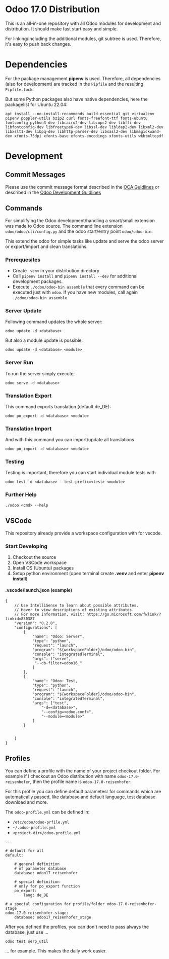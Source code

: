 # Odoo 17.0 Distribution

This is an all-in-one repository with all Odoo modules for development and
distribution. It should make fast start easy and simple.

For linking/including the additional modules, git subtree is used. Therefore, it's easy to push back changes.

# Dependencies

For the package management **pipenv** is used. Therefore, all dependencies (also for development) are tracked in the `Pipfile` and the resulting `Pipfile.lock`.

But some Python packages also have native dependencies, here the packagelist for Ubuntu 22.04:

    apt install --no-install-recommends build-essential git virtualenv pipenv poppler-utils bzip2 curl fonts-freefont-ttf fonts-ubuntu fontconfig python3-dev libcairo2-dev libcups2-dev libffi-dev libfontconfig-dev libfreetype6-dev libssl-dev libldap2-dev libxml2-dev libxslt1-dev libpq-dev libhttp-parser-dev libsasl2-dev libmagickwand-dev xfonts-75dpi xfonts-base xfonts-encodings xfonts-utils wkhtmltopdf


# Development

## Commit Messages

Please use the commit message format described in the [OCA Guidlines](https://github.com/OCA/odoo-community.org/blob/master/website/Contribution/CONTRIBUTING.rst#commit-message) or described in the [Odoo Development Guidlines](https://www.odoo.com/documentation/16.0/developer/misc/other/guidelines.html)

## Commands

For simplifying the Odoo development/handling a smart/small extension was made to Odoo source.
The command line extension `odoo/odoo/cli/config.py` and the odoo start/entry point `odoo/odoo-bin`.

This extend the odoo for simple tasks like update and serve the odoo server or export/import and clean translations.

### Prerequesites

* Create `.venv` in your distribution directory
* Call `pipenv install` and `pipenv install --dev` for additional development packages.
* Execute `./odoo/odoo-bin assemble` that every command can be executed just with `odoo`.
  If you have new modules, call again `./odoo/odoo-bin assemble`

### Server Update

Following command updates the whole server:

    odoo update -d <database>

But also a module update is possible:

    odoo update -d <database> <module>

### Server Run

To run the server simply execute:

    odoo serve -d <database>

### Translation Export

This command exports translation (default de_DE):

    odoo po_export -d <database> <module>


### Translation Import

And with this command you can import/update all translations

    odoo po_import -d <database> <module>

### Testing

Testing is important, therefore you can start individual module tests
with

    odoo test -d <database> --test-prefix=<test> <module>

### Further Help

    ./odoo <cmd> --help


## VSCode

This repository already provide a workspace configuration with for vscode.

### Start Developing

1. Checkout the source
2. Open VSCode workspace
3. Install OS (Ubuntu) packages
4. Setup python environment (open terminal create **.venv** and enter **pipenv install**)

#### .vscode/launch.json (example)

```
{
    // Use IntelliSense to learn about possible attributes.
    // Hover to view descriptions of existing attributes.
    // For more information, visit: https://go.microsoft.com/fwlink/?linkid=830387
    "version": "0.2.0",
    "configurations": [
        {
            "name": "Odoo: Server",
            "type": "python",
            "request": "launch",
            "program": "${workspaceFolder}/odoo/odoo-bin",
            "console": "integratedTerminal",
            "args": ["serve",
             "--db-filter=odoo16_"
            ]
        },
        {
            "name": "Odoo: Test,
            "type": "python",
            "request": "launch",
            "program": "${workspaceFolder}/odoo/odoo-bin",
            "console": "integratedTerminal",
            "args": ["test",
                "-d=<database>",
                "--config=<odoo.conf>",
                "--module=<module>"
            ]
        }


    ]
}
```

## Profiles

You can define a profile with the name of your project checkout folder. For example if I checkout an Odoo distribution with name `odoo-17.0-reisenhofer`, then the profile name is `odoo-17.0-reisenhofer`.

For this profile you can define default parametesr for commands which are automatically passed, like database and default language, test database download and more.

The `odoo-profile.yml` can be defined in:

* `/etc/odoo/odoo-prfile.yml`
* `~/.odoo-profile.yml`
* `<project-dir>/odoo-profile.yml`

```
---

# default for all
default:

    # general definition
    # of parameter database
    database: odoo17_reisenhofer

    # special definition
    # only for po_export function
    po_export:
        lang: de_DE

# a special configuration for profile/folder odoo-17.0-reisenhofer-stage
odoo-17.0-reisenhofer-stage:
    database: odoo17_reisenhofer_stage

```

After you defined the profiles, you can don't need to pass always the database, just use ...

    odoo test oerp_util

... for example. This makes the daily work easier.

